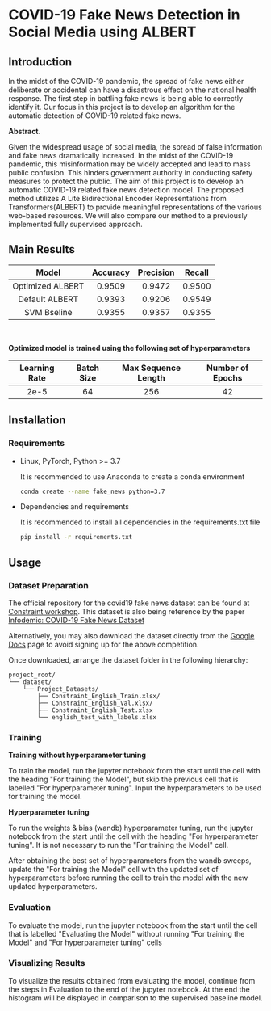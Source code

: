 # COVID-19 Fake News Detection in Social Media using ALBERT

## Introduction 

In the midst of the COVID-19 pandemic, the spread of fake news either deliberate or accidental can have a disastrous effect on the national health response. The first step in battling fake news is being able to correctly identify it. Our focus in this project is to develop an algorithm for the automatic detection of COVID-19 related fake news.


**Abstract.** 

Given  the  widespread  usage  of  social  media,  the  spread  of  false  information and fake news dramatically increased. In the midst of the COVID-19 pandemic, this misinformation may be widely accepted and lead to mass public confusion. This hinders government authority in conducting safety measures to protect the public.  The aim of this project is to develop an automatic COVID-19 related fake news detection model.  The proposed method utilizes A Lite Bidirectional Encoder Representations from Transformers(ALBERT) to provide meaningful representations of the various web-based resources.  We will also compare our method to a previously implemented fully supervised approach.


## Main Results

|       Model      | Accuracy | Precision | Recall |
|:----------------:|:--------:|:---------:|:------:|
| Optimized ALBERT |  0.9509  |   0.9472  | 0.9500 |
|  Default ALBERT  |  0.9393  |   0.9206  | 0.9549 |
|    SVM Bseline   |  0.9355  |   0.9357  | 0.9355 |


<br/>

**Optimized model is trained using the following set of hyperparameters**

| Learning Rate | Batch Size | Max Sequence Length | Number of Epochs |
|:-------------:|:----------:|:-------------------:|:----------------:|
|      2e-5     |     64     |         256         |        42        |



## Installation

### Requirements

* Linux, PyTorch, Python >= 3.7

    It is recommended to use Anaconda to create a conda environment

    ```bash
    conda create --name fake_news python=3.7
    ```

* Dependencies and requirements

    It is recommended to install all dependencies in the requirements.txt file

    ```bash
    pip install -r requirements.txt
    ```

## Usage

### Dataset Preparation

The official repository for the covid19 fake news dataset can be found at [Constraint workshop](https://competitions.codalab.org/competitions/26655). This dataset is also being reference by the paper [Infodemic: COVID-19 Fake News Dataset](https://arxiv.org/abs/2011.03327)

Alternatively, you may also download the dataset directly from the [Google Docs](https://drive.google.com/drive/folders/1MhHkcRs6uMWYbg1jECuTeUmq-C0tXa9z?usp=sharing) page to avoid signing up for the above competition.

Once downloaded, arrange the dataset folder in the following hierarchy:

```
project_root/
└── dataset/
    └── Project_Datasets/
        ├── Constraint_English_Train.xlsx/
        ├── Constraint_English_Val.xlsx/
        ├── Constraint_English_Test.xlsx
        └── english_test_with_labels.xlsx

```


### Training

**Training without hyperparameter tuning**

To train the model, run the jupyter notebook from the start until the cell with the heading "For training the Model", but skip the previous cell that is labelled "For hyperparameter tuning". Input the hyperparameters to be used for training the model.

**Hyperparameter tuning**

To run the weights & bias (wandb) hyperparameter tuning, run the jupyter notebook from the start until the cell with the heading "For hyperparameter tuning". It is not necessary to run the "For training the Model" cell. 

After obtaining the best set of hyperparameters from the wandb sweeps, update the "For training the Model" cell with the updated set of hyperparameters before running the cell to train the model with the new updated hyperparameters.


### Evaluation

To evaluate the model, run the jupyter notebook from the start until the cell that is labelled "Evaluating the Model" without running "For training the Model" and "For hyperparameter tuning" cells


### Visualizing Results

To visualize the results obtained from evaluating the model, continue from the steps in Evaluation to the end of the jupyter notebook. At the end the histogram will be displayed in comparison to the supervised baseline model.
